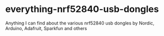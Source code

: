 # everything-nrf52840-usb-dongles
Anything I can find about the various nrf52840 usb dongles by Nordic, Arduino, Adafruit, Sparkfun and others

